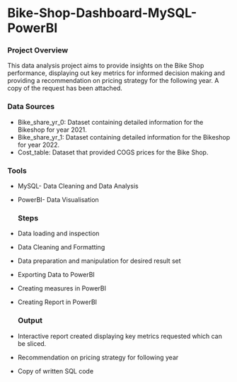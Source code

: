 # Bike-Shop-Dashboard-MySQL-PowerBI





### Project Overview

This data analysis project aims to provide insights on the Bike Shop performance, displaying out key metrics for informed decision making and providing a recommendation on pricing strategy for the following year. A copy of the request has been attached.

### Data Sources

- Bike_share_yr_0: Dataset containing detailed information for the Bikeshop for year 2021.
- Bike_share_yr_1: Dataset containing detailed information for the Bikeshop for year 2022.
- Cost_table: Dataset that provided COGS prices for the Bike Shop.

### Tools

- MySQL- Data Cleaning and Data Analysis
- PowerBI- Data Visualisation


  ### Steps

- Data loading and inspection
- Data Cleaning and Formatting
- Data preparation and manipulation for desired result set
- Exporting Data to PowerBI
- Creating measures in PowerBI
- Creating Report in PowerBI



  ### Output

- Interactive report created displaying key metrics requested which can be sliced.
- Recommendation on pricing strategy for following year
- Copy of written SQL code


  
